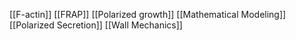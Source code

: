 [[F-actin]]
[[FRAP]]
[[Polarized growth]]
[[Mathematical Modeling]]
[[Polarized Secretion]]
[[Wall Mechanics]]
